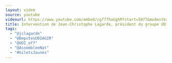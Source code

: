 ```yaml
---
layout: video
source: youtube
videourl: https://www.youtube.com/embed/cgf77haUghM?start=5077&modestbranding=1
title: Intervention de Jean-Christophe Lagarde, président du groupe UDI, Agir et Indépendants à l'Assemblée nationale
tags:
  - "@jclagarde"
  - "@DeputesUDIAGIR"
  - "@UDI_off"
  - "@AssembleeNat"
  - "#GiletsJaunes"
---
```

